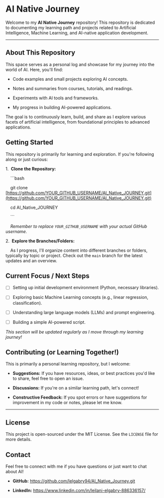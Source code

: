 # AI Native Journey



Welcome to my **AI Native Journey** repository! This repository is dedicated to documenting my learning path and projects related to Artificial Intelligence, Machine Learning, and AI-native application development.



---



## About This Repository



This space serves as a personal log and showcase for my journey into the world of AI. Here, you'll find:



* Code examples and small projects exploring AI concepts.

* Notes and summaries from courses, tutorials, and readings.

* Experiments with AI tools and frameworks.

* My progress in building AI-powered applications.



The goal is to continuously learn, build, and share as I explore various facets of artificial intelligence, from foundational principles to advanced applications.



## Getting Started



This repository is primarily for learning and exploration. If you're following along or just curious:



1.  **Clone the Repository:**

    ```bash

    git clone [https://github.com/YOUR_GITHUB_USERNAME/AI_Native_JOURNEY.git](https://github.com/YOUR_GITHUB_USERNAME/AI_Native_JOURNEY.git)

    cd AI_Native_JOURNEY

    ```

    *Remember to replace `YOUR_GITHUB_USERNAME` with your actual GitHub username.*



2.  **Explore the Branches/Folders:**

    As I progress, I'll organize content into different branches or folders, typically by topic or project. Check out the `main` branch for the latest updates and an overview.



## Current Focus / Next Steps



* [ ] Setting up initial development environment (Python, necessary libraries).

* [ ] Exploring basic Machine Learning concepts (e.g., linear regression, classification).

* [ ] Understanding large language models (LLMs) and prompt engineering.

* [ ] Building a simple AI-powered script.



_This section will be updated regularly as I move through my learning journey!_



## Contributing (or Learning Together!)



This is primarily a personal learning repository, but I welcome:



* **Suggestions:** If you have resources, ideas, or best practices you'd like to share, feel free to open an issue.

* **Discussions:** If you're on a similar learning path, let's connect!

* **Constructive Feedback:** If you spot errors or have suggestions for improvement in my code or notes, please let me know.



---



## License



This project is open-sourced under the MIT License. See the `LICENSE` file for more details.



## Contact



Feel free to connect with me if you have questions or just want to chat about AI!



* **GitHub:** https://github.com/lelgabry94/AI_Native_Journey.git

* **LinkedIn:** https://www.linkedin.com/in/leilani-elgabry-886336157/